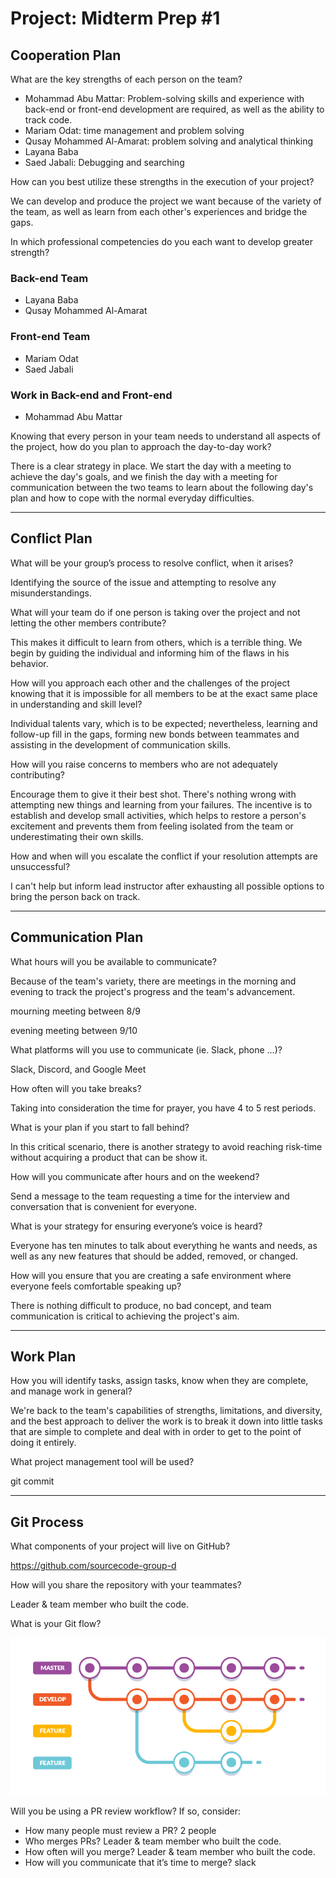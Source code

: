 # Project: Midterm Prep #1


## Cooperation Plan

What are the key strengths of each person on the team?

* Mohammad Abu Mattar: Problem-solving skills and experience with back-end or front-end development are required, as well as the ability to track code.
* Mariam Odat: time management and problem solving
* Qusay Mohammed Al-Amarat: problem solving and analytical thinking
* Layana Baba
* Saed Jabali: Debugging and searching

How can you best utilize these strengths in the execution of your project?

We can develop and produce the project we want because of the variety of the team, as well as learn from each other's experiences and bridge the gaps.


In which professional competencies do you each want to develop greater strength?

### Back-end Team
* Layana Baba
* Qusay Mohammed Al-Amarat

### Front-end Team
* Mariam Odat
* Saed Jabali

### Work in Back-end and Front-end
* Mohammad Abu Mattar


Knowing that every person in your team needs to understand all aspects of the project, how do you plan to approach the day-to-day work?

There is a clear strategy in place. We start the day with a meeting to achieve the day's goals, and we finish the day with a meeting for communication between the two teams to learn about the following day's plan and how to cope with the normal everyday difficulties.

***

## Conflict Plan

What will be your group’s process to resolve conflict, when it arises?

Identifying the source of the issue and attempting to resolve any misunderstandings.

What will your team do if one person is taking over the project and not letting the other members contribute?

This makes it difficult to learn from others, which is a terrible thing. We begin by guiding the individual and informing him of the flaws in his behavior.

How will you approach each other and the challenges of the project knowing that it is impossible for all members to be at the exact same place in understanding and skill level?

Individual talents vary, which is to be expected; nevertheless, learning and follow-up fill in the gaps, forming new bonds between teammates and assisting in the development of communication skills.

How will you raise concerns to members who are not adequately contributing?

Encourage them to give it their best shot. There's nothing wrong with attempting new things and learning from your failures. The incentive is to establish and develop small activities, which helps to restore a person's excitement and prevents them from feeling isolated from the team or underestimating their own skills.

How and when will you escalate the conflict if your resolution attempts are unsuccessful?

I can't help but inform lead instructor after exhausting all possible options to bring the person back on track.

***

## Communication Plan

What hours will you be available to communicate?

Because of the team's variety, there are meetings in the morning and evening to track the project's progress and the team's advancement.

mourning meeting between 8/9

evening meeting between 9/10

What platforms will you use to communicate (ie. Slack, phone …)?

Slack, Discord, and Google Meet

How often will you take breaks?

Taking into consideration the time for prayer, you have 4 to 5 rest periods.

What is your plan if you start to fall behind?

In this critical scenario, there is another strategy to avoid reaching risk-time without acquiring a product that can be show it.

How will you communicate after hours and on the weekend?

Send a message to the team requesting a time for the interview and conversation that is convenient for everyone.

What is your strategy for ensuring everyone’s voice is heard?

Everyone has ten minutes to talk about everything he wants and needs, as well as any new features that should be added, removed, or changed.

How will you ensure that you are creating a safe environment where everyone feels comfortable speaking up?

There is nothing difficult to produce, no bad concept, and team communication is critical to achieving the project's aim.

***

## Work Plan

How you will identify tasks, assign tasks, know when they are complete, and manage work in general?

We're back to the team's capabilities of strengths, limitations, and diversity, and the best approach to deliver the work is to break it down into little tasks that are simple to complete and deal with in order to get to the point of doing it entirely.


What project management tool will be used?

git commit

***

## Git Process

What components of your project will live on GitHub?

https://github.com/sourcecode-group-d

How will you share the repository with your teammates?

Leader & team member who built the code.

What is your Git flow?

![workflow](../assets/gitflow.png)

Will you be using a PR review workflow? If so, consider:

* How many people must review a PR? 2 people
* Who merges PRs? Leader & team member who built the code.
* How often will you merge? Leader & team member who built the code.
* How will you communicate that it’s time to merge? slack
